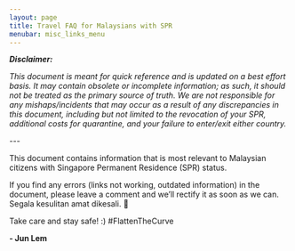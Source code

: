```yaml
---
layout: page
title: Travel FAQ for Malaysians with SPR
menubar: misc_links_menu
---
```


**_Disclaimer:_**

_This document is meant for quick reference and is updated on a best effort basis. It may contain obsolete or incomplete information; as such, it should not be treated as the primary source of truth. We are not responsible for any mishaps/incidents that may occur as a result of any discrepancies in this document, including but not limited to the revocation of your SPR, additional costs for quarantine, and your failure to enter/exit either country._

_---_

This document contains information that is most relevant to Malaysian citizens with Singapore Permanent Residence (SPR) status.

If you find any errors (links not working, outdated information) in the document, please leave a comment and we’ll rectify it as soon as we can. Segala kesulitan amat dikesali. 🤭

Take care and stay safe! :) #FlattenTheCurve


**- Jun Lem**



[Non-PCA: Malaysia > Singapore]: ./non-pca-sg-to-my.md
[Non-PCA: Singapore > Malaysia]: ./non-pca-my-to-sg.md
[PCA]: ./pca.md
[Other Matters]: ./other-matters.md
[Appendix: Acronyms]: ./appendix-acronyms.md
[Appendix: MCO Areas]: ./appendix-mco.md
[Appendix: Others]: ./appendix-others.md

